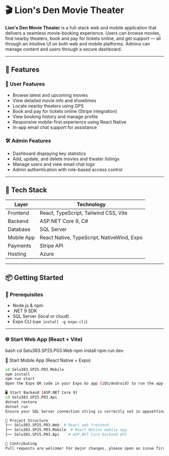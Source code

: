 # 🎬 Lion's Den Movie Theater

**Lion's Den Movie Theater** is a full-stack web and mobile application that delivers a seamless movie-booking experience. Users can browse movies, find nearby theaters, book and pay for tickets online, and get support — all through an intuitive UI on both web and mobile platforms. Admins can manage content and users through a secure dashboard.

---

## 🚀 Features

### 👤 User Features
- Browse latest and upcoming movies
- View detailed movie info and showtimes
- Locate nearby theaters using GPS
- Book and pay for tickets online (Stripe integration)
- View booking history and manage profile
- Responsive mobile-first experience using React Native
- In-app email chat support for assistance

### 🛠️ Admin Features
- Dashboard displaying key statistics
- Add, update, and delete movies and theater listings
- Manage users and view email chat logs
- Admin authentication with role-based access control

---

## 🧰 Tech Stack

| Layer        | Technology                                |
|--------------|--------------------------------------------|
| Frontend     | React, TypeScript, Tailwind CSS, Vite      |
| Backend      | ASP.NET Core 9, C#                         |
| Database     | SQL Server                                 |
| Mobile App   | React Native, TypeScript, NativeWind, Expo |
| Payments     | Stripe API                                 |
| Hosting      | Azure                                      |

---

## 📦 Getting Started

### 🔧 Prerequisites

- Node.js & npm
- .NET 9 SDK
- SQL Server (local or cloud)
- Expo CLI (`npm install -g expo-cli`)

---

### 🌐 Start Web App (React + Vite)
bash
cd Selu383.SP25.P03.Web
npm install
npm run dev

📱 Start Mobile App (React Native + Expo)
```bash
cd Selu383.SP25.P03.Mobile
npm install
npm run start
Open the Expo QR code in your Expo Go app (iOS/Android) to run the app on your device.

🖥️ Start Backend (ASP.NET Core 9)
cd Selu383.SP25.P03.Api
dotnet restore
dotnet run
Ensure your SQL Server connection string is correctly set in appsettings.json.

📁 Project Structure
├── Selu383.SP25.P03.Web  # React web frontend
├── Selu383.SP25.P03.Mobile  # React Native mobile app
├── Selu383.SP25.P03.Api    # ASP.NET Core backend API

🙌 Contributing
Pull requests are welcome! For major changes, please open an issue first to discuss what you would like to change.
